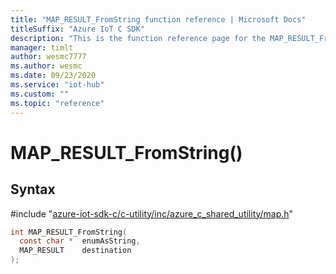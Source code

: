 ```yaml
---                             
title: "MAP_RESULT_FromString function reference | Microsoft Docs" 
titleSuffix: "Azure IoT C SDK"            
description: "This is the function reference page for the MAP_RESULT_FromString() function in the Azure IoT C SDK. This SDK is used with Azure IoT Hub and Azure IoT Hub Device Provisioning Service"            
manager: timlt                 
author: wesmc7777              
ms.author: wesmc               
ms.date: 09/23/2020                    
ms.service: "iot-hub"             
ms.custom: ""                
ms.topic: "reference"        
---                            
```


# MAP_RESULT_FromString()

## Syntax

\#include "[azure-iot-sdk-c/c-utility/inc/azure_c_shared_utility/map.h](../map-h.md)"  
```C
int MAP_RESULT_FromString(
  const char *  enumAsString,
  MAP_RESULT    destination
);
```

